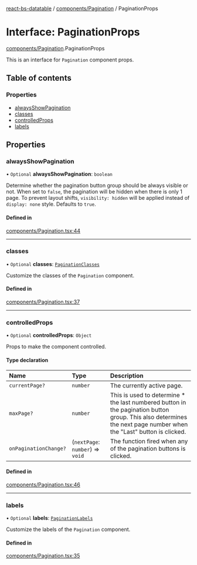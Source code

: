 [react-bs-datatable](../README.md) / [components/Pagination](../modules/components_Pagination.md) / PaginationProps

# Interface: PaginationProps

[components/Pagination](../modules/components_Pagination.md).PaginationProps

This is an interface for `Pagination` component props.

## Table of contents

### Properties

- [alwaysShowPagination](components_Pagination.PaginationProps.md#alwaysshowpagination)
- [classes](components_Pagination.PaginationProps.md#classes)
- [controlledProps](components_Pagination.PaginationProps.md#controlledprops)
- [labels](components_Pagination.PaginationProps.md#labels)

## Properties

### alwaysShowPagination

• `Optional` **alwaysShowPagination**: `boolean`

Determine whether the pagination button group should be always visible or not.
When set to `false`, the pagination will be hidden when there is only 1 page.
To prevent layout shifts, `visibility: hidden` will be applied instead of
`display: none` style. Defaults to `true`.

#### Defined in

[components/Pagination.tsx:44](https://github.com/imballinst/react-bs-datatable/blob/eac35b9/src/components/Pagination.tsx#L44)

___

### classes

• `Optional` **classes**: [`PaginationClasses`](components_Pagination.PaginationClasses.md)

Customize the classes of the `Pagination` component.

#### Defined in

[components/Pagination.tsx:37](https://github.com/imballinst/react-bs-datatable/blob/eac35b9/src/components/Pagination.tsx#L37)

___

### controlledProps

• `Optional` **controlledProps**: `Object`

Props to make the component controlled.

#### Type declaration

| Name | Type | Description |
| :------ | :------ | :------ |
| `currentPage?` | `number` | The currently active page. |
| `maxPage?` | `number` | This is used to determine * the last numbered button in the pagination button group. This also determines the next page number when the "Last" button is clicked. |
| `onPaginationChange?` | (`nextPage`: `number`) => `void` | The function fired when any of the pagination buttons is clicked. |

#### Defined in

[components/Pagination.tsx:46](https://github.com/imballinst/react-bs-datatable/blob/eac35b9/src/components/Pagination.tsx#L46)

___

### labels

• `Optional` **labels**: [`PaginationLabels`](components_Pagination.PaginationLabels.md)

Customize the labels of the `Pagination` component.

#### Defined in

[components/Pagination.tsx:35](https://github.com/imballinst/react-bs-datatable/blob/eac35b9/src/components/Pagination.tsx#L35)
